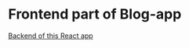 # Frontend part of Blog-app

[Backend of this React app](https://github.com/dastanbeksamatov/blog-app)
